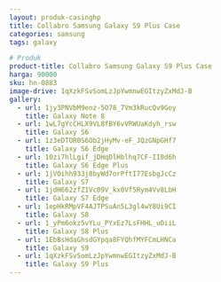 ```yaml
---
layout: produk-casinghp
title: Collabro Samsung Galaxy S9 Plus Case
categories: samsung
tags: galaxy

# Produk
product-title: Collabro Samsung Galaxy S9 Plus Case
harga: 90000
sku: hn-0883
image-drive: 1qXzkFSvSomLzJpYwmnwEGItzyZxMdJ-B
gallery:
  - url: 1jy3PNVbM9enz-5O78_7Vm3kRucQv9Goy
    title: Galaxy Note 8
  - url: 1wL7gYcCHLX9VL8fBY6vVRWUaKdyh_rsw
    title: Galaxy S6
  - url: 1z3eDTOR0S6Ob2jHyMv-eF_JQzGNpGHf7
    title: Galaxy S6 Edge
  - url: 10zi7hlLgif_jDHqDlHblhq7CF-II0d6h
    title: Galaxy S6 Edge Plus
  - url: 1jVOihh933j8byWd7orPftI77EsbgJcCz
    title: Galaxy S7
  - url: 1jdH662zfZ1Vc09V_kx0Vf5Rym4Vv8LbH
    title: Galaxy S7 Edge
  - url: 1epHkRMpVF4AJTPSuAn5L3gl4wY8Ui9CI
    title: Galaxy S8
  - url: 1_yPm6okz5vYLu_PYxEz7LsFHHL_uOiiL
    title: Galaxy S8 Plus
  - url: 1EbBsHdaGhsdGYpqa8FYQhfMYFCmLHNCa
    title: Galaxy S9
  - url: 1qXzkFSvSomLzJpYwmnwEGItzyZxMdJ-B
    title: Galaxy S9 Plus
---
```

